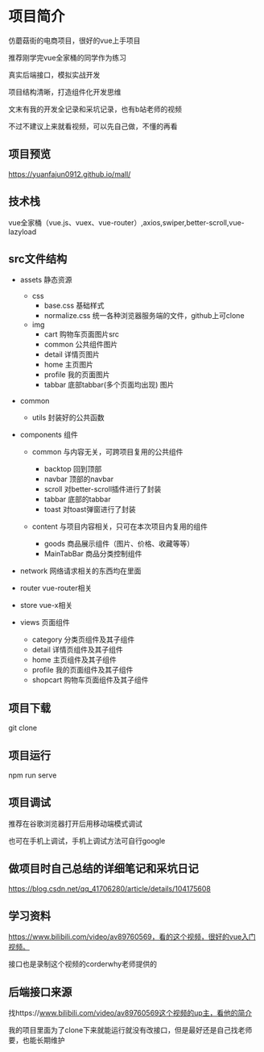 # 项目简介

仿蘑菇街的电商项目，很好的vue上手项目

推荐刚学完vue全家桶的同学作为练习

真实后端接口，模拟实战开发

项目结构清晰，打造组件化开发思维

文末有我的开发全记录和采坑记录，也有b站老师的视频

不过不建议上来就看视频，可以先自己做，不懂的再看

## 项目预览

https://yuanfajun0912.github.io/mall/

## 技术栈

vue全家桶（vue.js、vuex、vue-router）,axios,swiper,better-scroll,vue-lazyload

## src文件结构

- assets 静态资源

  - css 
    - base.css 基础样式
    - normalize.css 统一各种浏览器服务端的文件，github上可clone
  - img
    - cart 购物车页面图片src
    - common 公共组件图片
    - detail 详情页图片
    - home 主页图片
    - profile 我的页面图片
    - tabbar 底部tabbar(多个页面均出现) 图片

- common

  - utils 封装好的公共函数

- components 组件

  - common 与内容无关，可跨项目复用的公共组件
    - backtop 回到顶部
    - navbar 顶部的navbar
    - scroll 对better-scroll插件进行了封装
    - tabbar 底部的tabbar
    - toast 对toast弹窗进行了封装

  - content 与项目内容相关，只可在本次项目内复用的组件
    - goods 商品展示组件（图片、价格、收藏等等）
    - MainTabBar 商品分类控制组件

- network 网络请求相关的东西均在里面

- router vue-router相关

- store vue-x相关

- views 页面组件

  - category 分类页组件及其子组件
  - detail 详情页组件及其子组件
  - home 主页组件及其子组件
  - profile 我的页面组件及其子组件
  - shopcart 购物车页面组件及其子组件

## 项目下载

git clone

## 项目运行

npm run serve

## 项目调试

推荐在谷歌浏览器打开后用移动端模式调试

也可在手机上调试，手机上调试方法可自行google

## 做项目时自己总结的详细笔记和采坑日记

https://blog.csdn.net/qq_41706280/article/details/104175608

## 学习资料

https://www.bilibili.com/video/av89760569，看的这个视频，很好的vue入门视频。

接口也是录制这个视频的corderwhy老师提供的


## 后端接口来源

找https://www.bilibili.com/video/av89760569这个视频的up主，看他的简介


我的项目里面为了clone下来就能运行就没有改接口，但是最好还是自己找老师要，也能长期维护







